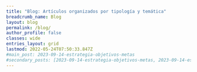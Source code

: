 ```yaml
---
title: "Blog: Artículos organizados por tipología y temática"
breadcrumb_name: Blog
layout: blog
permalink: /blog/
author_profile: false
classes: wide
entries_layout: grid
lastmod: 2022-05-24T07:50:33.847Z
#main_post: 2023-09-14-estrategia-objetivos-metas
#secondary_posts: [2023-09-14-estrategia-objetivos-metas, 2023-09-14-estrategia-objetivos-metas]
---
```

